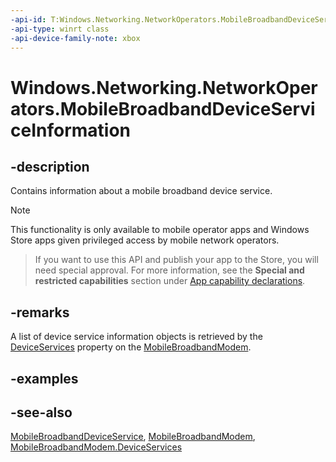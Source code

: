 ```yaml
---
-api-id: T:Windows.Networking.NetworkOperators.MobileBroadbandDeviceServiceInformation
-api-type: winrt class
-api-device-family-note: xbox
---
```


<!-- Class syntax.
public class MobileBroadbandDeviceServiceInformation : Windows.Networking.NetworkOperators.IMobileBroadbandDeviceServiceInformation
-->

# Windows.Networking.NetworkOperators.MobileBroadbandDeviceServiceInformation

## -description
Contains information about a mobile broadband device service.

> [!NOTE]
> This functionality is only available to mobile operator apps and Windows Store apps given privileged access by mobile network operators.



> If you want to use this API and publish your app to the Store, you will need special approval. For more information, see the **Special and restricted capabilities** section under [App capability declarations](https://docs.microsoft.com/en-us/windows/uwp/packaging/app-capability-declarations). 

## -remarks
A list of device service information objects is retrieved by the [DeviceServices](mobilebroadbandmodem_deviceservices.md) property on the [MobileBroadbandModem](mobilebroadbandmodem.md).

## -examples

## -see-also
[MobileBroadbandDeviceService](mobilebroadbanddeviceservice.md), [MobileBroadbandModem](mobilebroadbandmodem.md), [MobileBroadbandModem.DeviceServices](mobilebroadbandmodem_deviceservices.md)